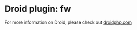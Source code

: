 Droid plugin: fw
======================

For more information on Droid, please check out [droidphp.com](http://droidphp.com)
